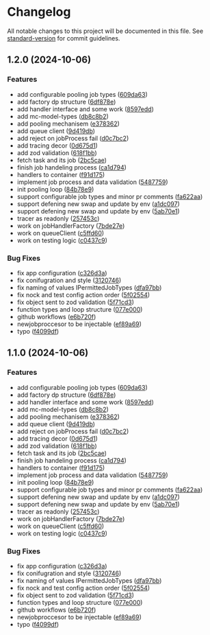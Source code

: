 # Changelog

All notable changes to this project will be documented in this file. See [standard-version](https://github.com/conventional-changelog/standard-version) for commit guidelines.

## 1.2.0 (2024-10-06)


### Features

* add configurable pooling job types ([609da63](https://github.com/MapColonies/polygon-parts-worker/commit/609da637c2b2f9dfb74ea6d283bd1b4b6b833b29))
* add factory dp structure ([6df878e](https://github.com/MapColonies/polygon-parts-worker/commit/6df878e4a57456a4c40a9a2b1b6d332763a015e1))
* add handler interface and some work ([8597edd](https://github.com/MapColonies/polygon-parts-worker/commit/8597edd3b98fc3a9c88d2d2315af5244395c46a9))
* add mc-model-types ([db8c8b2](https://github.com/MapColonies/polygon-parts-worker/commit/db8c8b2de69ce94726972807ec33a7765096dc82))
* add pooling mechanisem ([e378362](https://github.com/MapColonies/polygon-parts-worker/commit/e37836231dc733fa239afe840f04ff74d772d203))
* add queue client ([9d419db](https://github.com/MapColonies/polygon-parts-worker/commit/9d419dbf7f69f8e7baa9f125878f36e256c8cbfd))
* add reject on jobProcess fail ([d0c7bc2](https://github.com/MapColonies/polygon-parts-worker/commit/d0c7bc290313ab821292afe94617baa106d06a2d))
* add tracing decor ([0d675d1](https://github.com/MapColonies/polygon-parts-worker/commit/0d675d1496d5b0b4345432e6d09bf1367c53a6bf))
* add zod validation ([618f1bb](https://github.com/MapColonies/polygon-parts-worker/commit/618f1bbe4a09594a4d05d35fa9fdaea0f9fd7c17))
* fetch task and its job ([2bc5cae](https://github.com/MapColonies/polygon-parts-worker/commit/2bc5caead474e8f3bae3d27ff90893376028f307))
* finish job handeling process ([ca1d794](https://github.com/MapColonies/polygon-parts-worker/commit/ca1d7942eba53ee780c54c2ae8bce672c05c43d1))
* handlers to container ([f91d175](https://github.com/MapColonies/polygon-parts-worker/commit/f91d1753bd0d97c867670d6eb66fe5306a965a54))
* implement job process and data validation ([5487759](https://github.com/MapColonies/polygon-parts-worker/commit/548775978b078387f5371be0c148c2cbc25fe2ea))
* init pooling loop ([84b78e9](https://github.com/MapColonies/polygon-parts-worker/commit/84b78e940857db645191d9904a6fc5d882eb202d))
* support configurable job types and minor pr comments ([fa622aa](https://github.com/MapColonies/polygon-parts-worker/commit/fa622aa3454c2754f48c7e1ba652d37808e24584))
* support defening new swap and update by env ([a1dc097](https://github.com/MapColonies/polygon-parts-worker/commit/a1dc09770f3a78ec5183e25d92012cb5ae8cede8))
* support defening new swap and update by env ([5ab70e1](https://github.com/MapColonies/polygon-parts-worker/commit/5ab70e1dd6fda8a478a7b050bbb0d5a513746462))
* tracer as readonly ([257453c](https://github.com/MapColonies/polygon-parts-worker/commit/257453c0b8a3fa934fcfbc03f1b1831be6e27985))
* work on jobHandlerFactory ([7bde27e](https://github.com/MapColonies/polygon-parts-worker/commit/7bde27e50ca906a997b8d2f83c4c37d30d747a8a))
* work on queueClient ([c5ffd60](https://github.com/MapColonies/polygon-parts-worker/commit/c5ffd602b326f70d73e06cf35b9f496bc590cdfa))
* work on testing logic ([c0437c9](https://github.com/MapColonies/polygon-parts-worker/commit/c0437c9401d5ad032f340211b608062507218c63))


### Bug Fixes

* fix app configuration ([c326d3a](https://github.com/MapColonies/polygon-parts-worker/commit/c326d3a82e307a39cbefdf2b348e7cf5a887c53c))
* fix conifugration and style ([3120746](https://github.com/MapColonies/polygon-parts-worker/commit/3120746678ecd6e317d0bd20d633abfa44bdf714))
* fix naming of values IPermittedJobTypes ([dfa97bb](https://github.com/MapColonies/polygon-parts-worker/commit/dfa97bb446d82d499aac0218b1e6a15064e76b2e))
* fix nock and test config action order ([5f02554](https://github.com/MapColonies/polygon-parts-worker/commit/5f02554325da72f2acca70e579288aa4625eb6ce))
* fix object sent to zod validation ([5f71cd3](https://github.com/MapColonies/polygon-parts-worker/commit/5f71cd34662d5dbc466791623419603ed97a88b1))
* function types and loop structure ([077e000](https://github.com/MapColonies/polygon-parts-worker/commit/077e000d6d21afe2acc91b5f2e17604c06f8862e))
* github workflows ([e6b720f](https://github.com/MapColonies/polygon-parts-worker/commit/e6b720f7f54af85271ac46332e7152faf8e14fa7))
* newjobproccesor to be injectable ([ef89a69](https://github.com/MapColonies/polygon-parts-worker/commit/ef89a6911a81ed633d3c2d191fdcb8d3a06f58ab))
* typo ([f4099df](https://github.com/MapColonies/polygon-parts-worker/commit/f4099dfb22a0943f03baf88bcb62f700f0d0bab4))

## 1.1.0 (2024-10-06)


### Features

* add configurable pooling job types ([609da63](https://github.com/MapColonies/polygon-parts-worker/commit/609da637c2b2f9dfb74ea6d283bd1b4b6b833b29))
* add factory dp structure ([6df878e](https://github.com/MapColonies/polygon-parts-worker/commit/6df878e4a57456a4c40a9a2b1b6d332763a015e1))
* add handler interface and some work ([8597edd](https://github.com/MapColonies/polygon-parts-worker/commit/8597edd3b98fc3a9c88d2d2315af5244395c46a9))
* add mc-model-types ([db8c8b2](https://github.com/MapColonies/polygon-parts-worker/commit/db8c8b2de69ce94726972807ec33a7765096dc82))
* add pooling mechanisem ([e378362](https://github.com/MapColonies/polygon-parts-worker/commit/e37836231dc733fa239afe840f04ff74d772d203))
* add queue client ([9d419db](https://github.com/MapColonies/polygon-parts-worker/commit/9d419dbf7f69f8e7baa9f125878f36e256c8cbfd))
* add reject on jobProcess fail ([d0c7bc2](https://github.com/MapColonies/polygon-parts-worker/commit/d0c7bc290313ab821292afe94617baa106d06a2d))
* add tracing decor ([0d675d1](https://github.com/MapColonies/polygon-parts-worker/commit/0d675d1496d5b0b4345432e6d09bf1367c53a6bf))
* add zod validation ([618f1bb](https://github.com/MapColonies/polygon-parts-worker/commit/618f1bbe4a09594a4d05d35fa9fdaea0f9fd7c17))
* fetch task and its job ([2bc5cae](https://github.com/MapColonies/polygon-parts-worker/commit/2bc5caead474e8f3bae3d27ff90893376028f307))
* finish job handeling process ([ca1d794](https://github.com/MapColonies/polygon-parts-worker/commit/ca1d7942eba53ee780c54c2ae8bce672c05c43d1))
* handlers to container ([f91d175](https://github.com/MapColonies/polygon-parts-worker/commit/f91d1753bd0d97c867670d6eb66fe5306a965a54))
* implement job process and data validation ([5487759](https://github.com/MapColonies/polygon-parts-worker/commit/548775978b078387f5371be0c148c2cbc25fe2ea))
* init pooling loop ([84b78e9](https://github.com/MapColonies/polygon-parts-worker/commit/84b78e940857db645191d9904a6fc5d882eb202d))
* support configurable job types and minor pr comments ([fa622aa](https://github.com/MapColonies/polygon-parts-worker/commit/fa622aa3454c2754f48c7e1ba652d37808e24584))
* support defening new swap and update by env ([a1dc097](https://github.com/MapColonies/polygon-parts-worker/commit/a1dc09770f3a78ec5183e25d92012cb5ae8cede8))
* support defening new swap and update by env ([5ab70e1](https://github.com/MapColonies/polygon-parts-worker/commit/5ab70e1dd6fda8a478a7b050bbb0d5a513746462))
* tracer as readonly ([257453c](https://github.com/MapColonies/polygon-parts-worker/commit/257453c0b8a3fa934fcfbc03f1b1831be6e27985))
* work on jobHandlerFactory ([7bde27e](https://github.com/MapColonies/polygon-parts-worker/commit/7bde27e50ca906a997b8d2f83c4c37d30d747a8a))
* work on queueClient ([c5ffd60](https://github.com/MapColonies/polygon-parts-worker/commit/c5ffd602b326f70d73e06cf35b9f496bc590cdfa))
* work on testing logic ([c0437c9](https://github.com/MapColonies/polygon-parts-worker/commit/c0437c9401d5ad032f340211b608062507218c63))


### Bug Fixes

* fix app configuration ([c326d3a](https://github.com/MapColonies/polygon-parts-worker/commit/c326d3a82e307a39cbefdf2b348e7cf5a887c53c))
* fix conifugration and style ([3120746](https://github.com/MapColonies/polygon-parts-worker/commit/3120746678ecd6e317d0bd20d633abfa44bdf714))
* fix naming of values IPermittedJobTypes ([dfa97bb](https://github.com/MapColonies/polygon-parts-worker/commit/dfa97bb446d82d499aac0218b1e6a15064e76b2e))
* fix nock and test config action order ([5f02554](https://github.com/MapColonies/polygon-parts-worker/commit/5f02554325da72f2acca70e579288aa4625eb6ce))
* fix object sent to zod validation ([5f71cd3](https://github.com/MapColonies/polygon-parts-worker/commit/5f71cd34662d5dbc466791623419603ed97a88b1))
* function types and loop structure ([077e000](https://github.com/MapColonies/polygon-parts-worker/commit/077e000d6d21afe2acc91b5f2e17604c06f8862e))
* github workflows ([e6b720f](https://github.com/MapColonies/polygon-parts-worker/commit/e6b720f7f54af85271ac46332e7152faf8e14fa7))
* newjobproccesor to be injectable ([ef89a69](https://github.com/MapColonies/polygon-parts-worker/commit/ef89a6911a81ed633d3c2d191fdcb8d3a06f58ab))
* typo ([f4099df](https://github.com/MapColonies/polygon-parts-worker/commit/f4099dfb22a0943f03baf88bcb62f700f0d0bab4))
